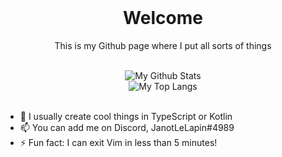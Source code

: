 <div align="center">
  <br/>
  <h1>Welcome</h1>
  <p>This is my Github page where I put all sorts of things</p>
  <br/>
  <img src="https://github-readme-stats.vercel.app/api?username=JanotLeLapin&theme=tokyonight&hide_border=true&border_radius=12&count_private=true&show_icons=true&custom_title=My%20Github%20Stats" alt="My Github Stats" />
  <br/>
    <img src="https://github-readme-stats.vercel.app/api/top-langs/?username=JanotLeLapin&langs_count=4&theme=tokyonight&hide_border=true&border_radius=12&hide=Makefile&layout=compact&custom_title=My%20Top%20Languages" alt="My Top Langs" />
</div>

<br/>

- 🔭 I usually create cool things in TypeScript or Kotlin
- 📫 You can add me on Discord, JanotLeLapin#4989
- ⚡ Fun fact: I can exit Vim in less than 5 minutes!
